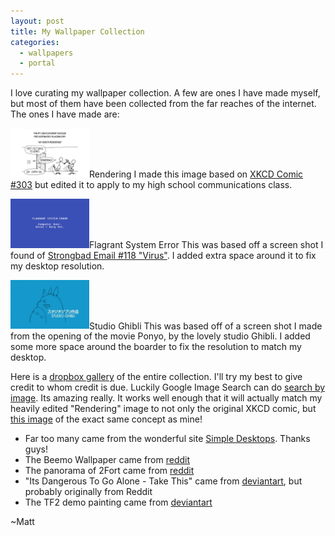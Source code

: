 ```yaml
---
layout: post
title: My Wallpaper Collection
categories:
  - wallpapers
  - portal
---
```


I love curating my wallpaper collection.  A few are ones I have made myself, but most of them have been collected from the far reaches of the internet. The ones I have made are:

<img src="/images/compiling.jpg" width="25%" height="25%">Rendering</img>
I made this image based on [XKCD Comic #303](http://xkcd.com/303/) but edited it to apply to my high school communications class.

<img src="/images/flagranterror.jpg" width="25%" height="25%">Flagrant System Error</img>
This was based off a screen shot I found of [Strongbad Email #118 "Virus"](http://www.homestarrunner.com/sbemail118.html). I added extra space around it to fix my desktop resolution.

<img src="/images/Studio-Ghibli.png" width="25%" height="25%">Studio Ghibli</img>
This was based off of a screen shot I made from the opening of the movie Ponyo, by the lovely studio Ghibli.  I added some more space around the boarder to fix the resolution to match my desktop.

Here is a [dropbox gallery](https://www.dropbox.com/gallery/1667359/1/Wallpapers?h=c05e49) of the entire collection.  I'll try my best to give credit to whom credit is due.  Luckily Google Image Search can do [search by image](http://www.google.com/insidesearch/searchbyimage.html). Its amazing really.  It works well enough that it will actually match my heavily edited "Rendering" image to not only the original XKCD comic, but [this image](http://phloatingman.wordpress.com/2010/11/08/video-rendering-xkcd-compiling-remix/) of the exact same concept as mine!

 -  Far too many came from the wonderful site [Simple Desktops](http://simpledesktops.com/). Thanks guys!
 -  The Beemo Wallpaper came from [reddit](http://www.reddit.com/r/adventuretime/comments/jm1w4/who_wants_to_play_videogames_beemo_wallpaper/)
 -  The panorama of 2Fort came from [reddit](http://www.reddit.com/r/tf2/comments/j2o9f/i_recently_made_a_panorama_of_2fort_what_do_you/)
 -  "Its Dangerous To Go Alone - Take This" came from [deviantart](http://kertrek.deviantart.com/art/It-s-Dangerous-to-Go-Alone-199282456), but probably originally from Reddit
 -  The TF2 demo painting came from [deviantart](http://pdonkeh.deviantart.com/art/TF2-Demo-Be-Pimpin-187261755) 

~Matt
